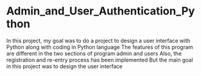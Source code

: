 # Admin_and_User_Authentication_Python
In this project, my goal was to do a project to design a user interface with Python along with coding in Python language The features of this program are different in the two sections of program admin and users Also, the registration and re-entry process has been implemented But the main goal in this project was to design the user interface
